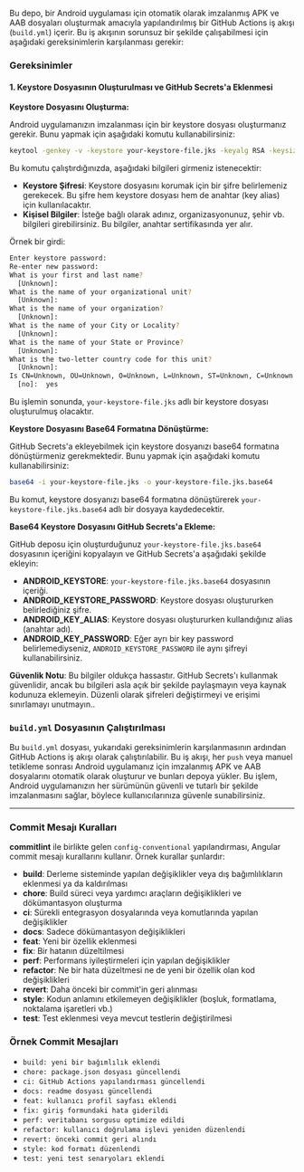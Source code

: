 Bu depo, bir Android uygulaması için otomatik olarak imzalanmış APK ve AAB dosyaları oluşturmak amacıyla yapılandırılmış bir GitHub Actions iş akışı (`build.yml`) içerir. Bu iş akışının sorunsuz bir şekilde çalışabilmesi için aşağıdaki gereksinimlerin karşılanması gerekir:

### Gereksinimler

#### 1. Keystore Dosyasının Oluşturulması ve GitHub Secrets'a Eklenmesi

**Keystore Dosyasını Oluşturma:**

Android uygulamanızın imzalanması için bir keystore dosyası oluşturmanız gerekir. Bunu yapmak için aşağıdaki komutu kullanabilirsiniz:

```bash
keytool -genkey -v -keystore your-keystore-file.jks -keyalg RSA -keysize 2048 -validity 10000 -alias your-key-alias
```

Bu komutu çalıştırdığınızda, aşağıdaki bilgileri girmeniz istenecektir:

- **Keystore Şifresi**: Keystore dosyasını korumak için bir şifre belirlemeniz gerekecek. Bu şifre hem keystore dosyası hem de anahtar (key alias) için kullanılacaktır.
- **Kişisel Bilgiler**: İsteğe bağlı olarak adınız, organizasyonunuz, şehir vb. bilgileri girebilirsiniz. Bu bilgiler, anahtar sertifikasında yer alır.

Örnek bir girdi:

```bash
Enter keystore password:
Re-enter new password:
What is your first and last name?
  [Unknown]:
What is the name of your organizational unit?
  [Unknown]:
What is the name of your organization?
  [Unknown]:
What is the name of your City or Locality?
  [Unknown]:
What is the name of your State or Province?
  [Unknown]:
What is the two-letter country code for this unit?
  [Unknown]:
Is CN=Unknown, OU=Unknown, O=Unknown, L=Unknown, ST=Unknown, C=Unknown correct?
  [no]:  yes
```

Bu işlemin sonunda, `your-keystore-file.jks` adlı bir keystore dosyası oluşturulmuş olacaktır.

**Keystore Dosyasını Base64 Formatına Dönüştürme:**

GitHub Secrets'a ekleyebilmek için keystore dosyanızı base64 formatına dönüştürmeniz gerekmektedir. Bunu yapmak için aşağıdaki komutu kullanabilirsiniz:

```bash
base64 -i your-keystore-file.jks -o your-keystore-file.jks.base64
```

Bu komut, keystore dosyanızı base64 formatına dönüştürerek `your-keystore-file.jks.base64` adlı bir dosyaya kaydedecektir.

**Base64 Keystore Dosyasını GitHub Secrets'a Ekleme:**

GitHub deposu için oluşturduğunuz `your-keystore-file.jks.base64` dosyasının içeriğini kopyalayın ve GitHub Secrets'a aşağıdaki şekilde ekleyin:

- **ANDROID_KEYSTORE**: `your-keystore-file.jks.base64` dosyasının içeriği.
- **ANDROID_KEYSTORE_PASSWORD**: Keystore dosyası oluştururken belirlediğiniz şifre.
- **ANDROID_KEY_ALIAS**: Keystore dosyası oluştururken kullandığınız alias (anahtar adı).
- **ANDROID_KEY_PASSWORD**: Eğer ayrı bir key password belirlemediyseniz, `ANDROID_KEYSTORE_PASSWORD` ile aynı şifreyi kullanabilirsiniz.

**Güvenlik Notu**: Bu bilgiler oldukça hassastır. GitHub Secrets'ı kullanmak güvenlidir, ancak bu bilgileri asla açık bir şekilde paylaşmayın veya kaynak kodunuza eklemeyin. Düzenli olarak şifreleri değiştirmeyi ve erişimi sınırlamayı unutmayın..

### `build.yml` Dosyasının Çalıştırılması

Bu `build.yml` dosyası, yukarıdaki gereksinimlerin karşılanmasının ardından GitHub Actions iş akışı olarak çalıştırılabilir. Bu iş akışı, her `push` veya manuel tetikleme sonrası Android uygulamanız için imzalanmış APK ve AAB dosyalarını otomatik olarak oluşturur ve bunları depoya yükler. Bu işlem, Android uygulamanızın her sürümünün güvenli ve tutarlı bir şekilde imzalanmasını sağlar, böylece kullanıcılarınıza güvenle sunabilirsiniz.

---

### Commit Mesajı Kuralları

**commitlint** ile birlikte gelen `config-conventional` yapılandırması, Angular commit mesajı kurallarını kullanır. Örnek kurallar şunlardır:

- **build**: Derleme sisteminde yapılan değişiklikler veya dış bağımlılıkların eklenmesi ya da kaldırılması
- **chore**: Build süreci veya yardımcı araçların değişiklikleri ve dökümantasyon oluşturma
- **ci**: Sürekli entegrasyon dosyalarında veya komutlarında yapılan değişiklikler
- **docs**: Sadece dökümantasyon değişiklikleri
- **feat**: Yeni bir özellik eklenmesi
- **fix**: Bir hatanın düzeltilmesi
- **perf**: Performans iyileştirmeleri için yapılan değişiklikler
- **refactor**: Ne bir hata düzeltmesi ne de yeni bir özellik olan kod değişiklikleri
- **revert**: Daha önceki bir commit'in geri alınması
- **style**: Kodun anlamını etkilemeyen değişiklikler (boşluk, formatlama, noktalama işaretleri vb.)
- **test**: Test eklenmesi veya mevcut testlerin değiştirilmesi

### Örnek Commit Mesajları

- `build: yeni bir bağımlılık eklendi`
- `chore: package.json dosyası güncellendi`
- `ci: GitHub Actions yapılandırması güncellendi`
- `docs: readme dosyası güncellendi`
- `feat: kullanıcı profil sayfası eklendi`
- `fix: giriş formundaki hata giderildi`
- `perf: veritabanı sorgusu optimize edildi`
- `refactor: kullanıcı doğrulama işlevi yeniden düzenlendi`
- `revert: önceki commit geri alındı`
- `style: kod formatı düzenlendi`
- `test: yeni test senaryoları eklendi`
